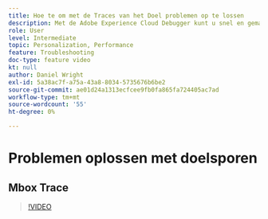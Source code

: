 ```yaml
---
title: Hoe te om met de Traces van het Doel problemen op te lossen
description: Met de Adobe Experience Cloud Debugger kunt u snel en gemakkelijk uw doelimplementatie begrijpen. Leer hoe u zich in de Experience Cloud kunt verifiëren en met het krachtige gereedschap Doelsporen uw activiteit en publiekskwalificaties en uw bezoekersprofiel kunt inspecteren.
role: User
level: Intermediate
topic: Personalization, Performance
feature: Troubleshooting
doc-type: feature video
kt: null
author: Daniel Wright
exl-id: 5a38ac7f-a75a-43a8-8034-5735676b6be2
source-git-commit: ae01d24a1313ecfcee9fb0fa865fa724405ac7ad
workflow-type: tm+mt
source-wordcount: '55'
ht-degree: 0%

---
```


# Problemen oplossen met doelsporen

## Mbox Trace

>[!VIDEO](https://video.tv.adobe.com/v/23113/?quality=12)
